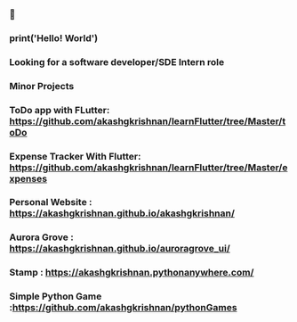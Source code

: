 ### 👋 

### print('Hello! World')

### Looking for a software developer/SDE Intern role
### 

### Minor Projects
### ToDo app with FLutter: https://github.com/akashgkrishnan/learnFlutter/tree/Master/toDo
### Expense Tracker With Flutter: https://github.com/akashgkrishnan/learnFlutter/tree/Master/expenses
### Personal Website : https://akashgkrishnan.github.io/akashgkrishnan/
### Aurora Grove : https://akashgkrishnan.github.io/auroragrove_ui/
### Stamp : https://akashgkrishnan.pythonanywhere.com/
### Simple Python Game :https://github.com/akashgkrishnan/pythonGames


